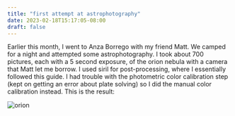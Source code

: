 ```yaml
---
title: "first attempt at astrophotography"
date: 2023-02-18T15:17:05-08:00
draft: false
---
```


Earlier this month, I went to Anza Borrego with my friend Matt. We camped for a night and attempted some astrophotography.
I took about 700 pictures, each with a 5 second exposure, of the orion nebula with a camera that Matt let me borrow. I used siril for post-processing, where I essentially followed this guide. I had trouble with the photometric color calibration step (kept on getting an error about plate solving) so I did the manual color calibration instead. This is the result:

![orion](/orion_postprocess.png)